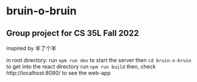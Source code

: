 # bruin-o-bruin
## Group project for CS 35L Fall 2022

inspired by 羊了个羊

in root directory:
run ```npm run dev``` to start the server 
then ```cd bruin-o-bruin``` to get into the react directory 
run ```npm run build``` 
then, check http://localhost:8080/ to see the web-app
